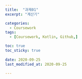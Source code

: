 ```yaml
---
title:  "과제01" 
excerpt: "계산기"

categories:
  - Coursework
tags:
  - [Coursework, Kotlin, Github,]

toc: true
toc_sticky: true
 
date: 2020-09-25
last_modified_at: 2020-09-25

---
```



## 



